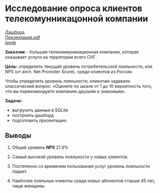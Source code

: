 # Исследование опроса клиентов телекомунникацонной компании
[Дашборд](https://public.tableau.com/views/NPS_16762041189940/Dashboard1?:language=en-US&:display_count=n&:origin=viz_share_link)  
[Презентация.pdf](https://drive.google.com/file/d/1tcmPJ-6c5Vuf3bh_IE6IDfV5xcva4VYZ/view?usp=sharing)  
[ipynb](https://github.com/Ekaterina-Smurova/yandex.practicum-da/blob/main/%D0%98%D1%81%D1%81%D0%BB%D0%B5%D0%B4%D0%BE%D0%B2%D0%B0%D0%BD%D0%B8%D0%B5%20%D0%BE%D0%BF%D1%80%D0%BE%D1%81%D0%B0%20%D0%BA%D0%BB%D0%B8%D0%B5%D0%BD%D1%82%D0%BE%D0%B2%20%D1%82%D0%B5%D0%BB%D0%B5%D0%BA%D0%BE%D0%BC%D1%83%D0%BD%D0%BD%D0%B8%D0%BA%D0%B0%D1%86%D0%BE%D0%BD%D0%BD%D0%BE%D0%B9%20%D0%BA%D0%BE%D0%BC%D0%BF%D0%B0%D0%BD%D0%B8%D0%B8/telecom_NPS.ipynb)  

**Заказчик**  - большая телекоммуникационная компания, которая оказывает услуги на территории всего СНГ.  

**Цель:** определить текущий уровень потребительской лояльности, или NPS (от англ. Net Promoter Score), среди клиентов из России.  

Чтобы определить уровень лояльности, клиентам задавали классический вопрос: «Оцените по шкале от 1 до 10 вероятность того, что вы порекомендуете компанию друзьям и знакомым».  

**Задачи:** 
* выгрузить данные в SQLite
* построить дашборд
* подготовить презентацию

## Выводы  
1. Общий уровень **NPS** 21.9%  

2. Самый высокий уровень лояльности у новых клиентов.  

3. Постепенно со временем пользования услуг уровень лояльности падает.  

4. Наиболее лояльные клиенты среди новых абонентов старше 45 лет, чаще женщины.
